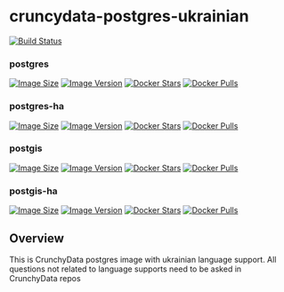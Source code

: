 # cruncydata-postgres-ukrainian
[![Build Status](https://img.shields.io/github/workflow/status/dteamdev/argocd-helm-secrets/ci?style=flat)](https://github.com/dteamdev/argocd-helm-secrets/actions/workflows/build.yml)

### postgres
[![Image Size](https://img.shields.io/docker/image-size/dteamdev/crunchy-postgres-ukrainian)]()
[![Image Version](https://img.shields.io/docker/v/dteamdev/crunchy-postgres-ukrainian?sort=semver)]()
[![Docker Stars](https://img.shields.io/docker/stars/dteamdev/crunchy-postgres-ukrainian.svg?style=flat)](https://hub.docker.com/r/dteamdev/crunchy-postgres-ukrainian/)
[![Docker Pulls](https://img.shields.io/docker/pulls/dteamdev/crunchy-postgres-ukrainian.svg)]()

### postgres-ha
[![Image Size](https://img.shields.io/docker/image-size/dteamdev/crunchy-postgres-ha-ukrainian)]()
[![Image Version](https://img.shields.io/docker/v/dteamdev/crunchy-postgres-ha-ukrainian?sort=semver)]()
[![Docker Stars](https://img.shields.io/docker/stars/dteamdev/crunchy-postgres-ha-ukrainian.svg?style=flat)](https://hub.docker.com/r/dteamdev/crunchy-postgres-ha-ukrainian/)
[![Docker Pulls](https://img.shields.io/docker/pulls/dteamdev/crunchy-postgres-ha-ukrainian.svg)]()

### postgis
[![Image Size](https://img.shields.io/docker/image-size/dteamdev/crunchy-postgres-gis-ukrainian)]()
[![Image Version](https://img.shields.io/docker/v/dteamdev/crunchy-postgres-gis-ukrainian?sort=semver)]()
[![Docker Stars](https://img.shields.io/docker/stars/dteamdev/crunchy-postgres-gis-ukrainian.svg?style=flat)](https://hub.docker.com/r/dteamdev/crunchy-postgres-gis-ukrainian/)
[![Docker Pulls](https://img.shields.io/docker/pulls/dteamdev/crunchy-postgres-gis-ukrainian.svg)]()

### postgis-ha
[![Image Size](https://img.shields.io/docker/image-size/dteamdev/crunchy-postgres-gis-ha-ukrainian)]()
[![Image Version](https://img.shields.io/docker/v/dteamdev/crunchy-postgres-gis-ha-ukrainian?sort=semver)]()
[![Docker Stars](https://img.shields.io/docker/stars/dteamdev/crunchy-postgres-gis-ha-ukrainian.svg?style=flat)](https://hub.docker.com/r/dteamdev/crunchy-postgres-gis-ha-ukrainian/)
[![Docker Pulls](https://img.shields.io/docker/pulls/dteamdev/crunchy-postgres-gis-ha-ukrainian.svg)]()





## Overview

This is CrunchyData postgres image with ukrainian language support. All questions not related to language supports need to be asked in CrunchyData repos